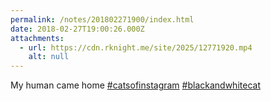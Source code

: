 ```yaml
---
permalink: /notes/201802271900/index.html
date: 2018-02-27T19:00:26.000Z
attachments:
  - url: https://cdn.rknight.me/site/2025/12771920.mp4
    alt: null
---
```


My human came home <a href="https://pixelfed.social/discover/tags/catsofinstagram?src=hash" title="#catsofinstagram" class="u-url hashtag" rel="external nofollow noopener">#catsofinstagram</a> <a href="https://pixelfed.social/discover/tags/blackandwhitecat?src=hash" title="#blackandwhitecat" class="u-url hashtag" rel="external nofollow noopener">#blackandwhitecat</a>
